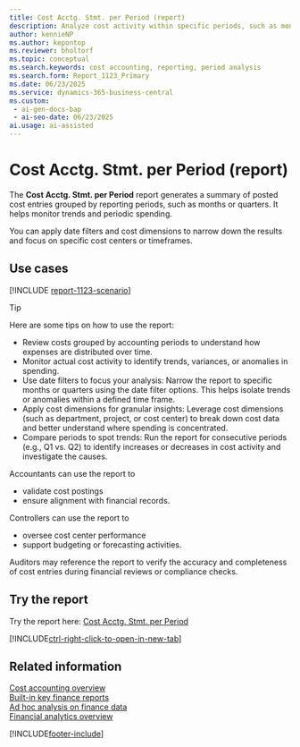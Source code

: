 ```yaml
---
title: Cost Acctg. Stmt. per Period (report)
description: Analyze cost activity within specific periods, such as monthly or quarterly intervals. The report shows actual cost entries grouped by reporting periods. Use date filters and cost dimensions to view targeted results.
author: kennieNP
ms.author: kepontop
ms.reviewer: bholtorf
ms.topic: conceptual
ms.search.keywords: cost accounting, reporting, period analysis
ms.search.form: Report_1123_Primary
ms.date: 06/23/2025
ms.service: dynamics-365-business-central
ms.custom:
 - ai-gen-docs-bap
 - ai-seo-date: 06/23/2025
ai.usage: ai-assisted
---
```


# Cost Acctg. Stmt. per Period (report)

The **Cost Acctg. Stmt. per Period** report generates a summary of posted cost entries grouped by reporting periods, such as months or quarters. It helps monitor trends and periodic spending.

You can apply date filters and cost dimensions to narrow down the results and focus on specific cost centers or timeframes.

## Use cases

[!INCLUDE [report-1123-scenario](../includes/report-1123-scenario-include.md)]

> [!TIP]
> Here are some tips on how to use the report:
>
> * Review costs grouped by accounting periods to understand how expenses are distributed over time.
> * Monitor actual cost activity to identify trends, variances, or anomalies in spending.
> * Use date filters to focus your analysis: Narrow the report to specific months or quarters using the date filter options. This helps isolate trends or anomalies within a defined time frame.
> * Apply cost dimensions for granular insights: Leverage cost dimensions (such as department, project, or cost center) to break down cost data and better understand where spending is concentrated.
> * Compare periods to spot trends: Run the report for consecutive periods (e.g., Q1 vs. Q2) to identify increases or decreases in cost activity and investigate the causes.


Accountants can use the report to 
* validate cost postings
* ensure alignment with financial records.


Controllers can use the report to 
* oversee cost center performance
* support budgeting or forecasting activities.


Auditors may reference the report to verify the accuracy and completeness of cost entries during financial reviews or compliance checks.


## Try the report

Try the report here: [Cost Acctg. Stmt. per Period](https://businesscentral.dynamics.com?report=1123)

[!INCLUDE[ctrl-right-click-to-open-in-new-tab](../includes/ctrl-right-click-to-open-in-new-tab.md)]


## Related information

[Cost accounting overview](../finance-manage-cost-accounting.md)   
[Built-in key finance reports](../finance-reports.md)  
[Ad hoc analysis on finance data](../ad-hoc-analysis-finance.md)  
[Financial analytics overview](../bi.md)  

[!INCLUDE[footer-include](../includes/footer-banner.md)]